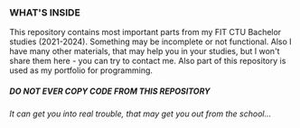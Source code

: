### WHAT'S INSIDE

This repository contains most important parts from my FIT CTU Bachelor studies (2021-2024). Something may be incomplete or not functional. Also I have many other materials, that may help you in your studies, but I won't share them here - you can try to contact me. 
Also part of this repository is used as my portfolio for programming.

##### *DO NOT EVER COPY CODE FROM THIS REPOSITORY*

###### *It can get you into real trouble, that may get you out from the school...*


